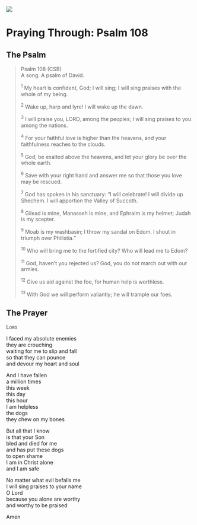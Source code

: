 <img class="intro-right" src="/images/art-paris-psalter.jpg">

# Praying Through: Psalm 108

## The Psalm

>Psalm 108 (CSB)  
><sup></sup> A song. A psalm of David. 
>
><sup>1</sup> My heart is confident, God; I will sing; I will sing praises with the whole of my being. 
>
><sup>2</sup> Wake up, harp and lyre! I will wake up the dawn. 
>
><sup>3</sup> I will praise you, LORD, among the peoples; I will sing praises to you among the nations. 
>
><sup>4</sup> For your faithful love is higher than the heavens, and your faithfulness reaches to the clouds. 
>
><sup>5</sup> God, be exalted above the heavens, and let your glory be over the whole earth. 
>
><sup>6</sup> Save with your right hand and answer me so that those you love may be rescued. 
>
><sup>7</sup> God has spoken in his sanctuary: “I will celebrate! I will divide up Shechem. I will apportion the Valley of Succoth. 
>
><sup>8</sup> Gilead is mine, Manasseh is mine, and Ephraim is my helmet; Judah is my scepter. 
>
><sup>9</sup> Moab is my washbasin; I throw my sandal on Edom. I shout in triumph over Philistia.” 
>
><sup>10</sup> Who will bring me to the fortified city? Who will lead me to Edom? 
>
><sup>11</sup> God, haven’t you rejected us? God, you do not march out with our armies. 
>
><sup>12</sup> Give us aid against the foe, for human help is worthless. 
>
><sup>13</sup> With God we will perform valiantly; he will trample our foes.

## The Prayer

<div style="font-variant: small-caps;">
Lord
</div>

I faced my absolute enemies  
  they are crouching  
  waiting for me to slip and fall  
  so that they can pounce  
  and devour my heart and soul  

And I have fallen  
  a million times  
  this week  
  this day  
  this hour  
  I am helpless  
  the dogs  
  they chew on my bones  

But all that I know  
  is that your Son  
  bled and died for me  
  and has put these dogs  
  to open shame  
  I am in Christ alone  
  and I am safe  

No matter what evil befalls me  
  I will sing praises to your name  
  O Lord  
  because you alone are worthy  
  and worthy to be praised  

Amen
